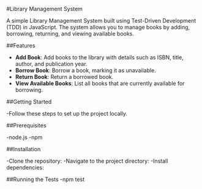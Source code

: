 #Library Management System

A simple Library Management System built using Test-Driven Development (TDD) in JavaScript. The system allows you to manage books by adding, borrowing, returning, and viewing available books.

##Features

- **Add Book**: Add books to the library with details such as ISBN, title, author, and publication year.
- **Borrow Book**: Borrow a book, marking it as unavailable.
- **Return Book**: Return a borrowed book.
- **View Available Books**: List all books that are currently available for borrowing.

##Getting Started

-Follow these steps to set up the project locally.

##Prerequisites

-node.js
-npm

##Installation

-Clone the repository:
-Navigate to the project directory:
-Install dependencies:

##Running the Tests
-npm test
